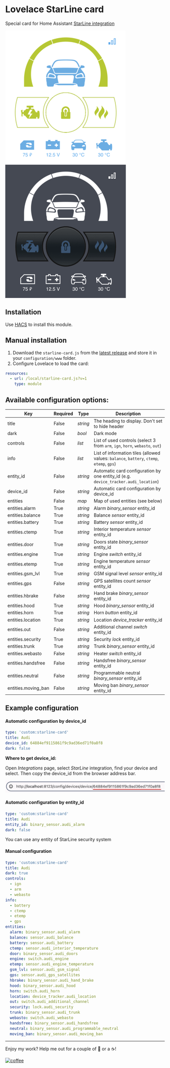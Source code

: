 # Lovelace StarLine card

Special card for Home Assistant [StarLine integration](https://www.home-assistant.io/integrations/starline/)

![White example](/screenshots/white.png) ![Dark example](/screenshots/dark.png)

## Installation

Use [HACS](https://github.com/custom-components/hacs) to install this module.

## Manual installation

1. Download the `starline-card.js` from the [latest release](https://github.com/Anonym-tsk/lovelace-starline-card/releases/latest) and store it in your `configuration/www` folder.
2. Configure Lovelace to load the card:

```yaml
resources:
  - url: /local/starline-card.js?v=1
    type: module
```

## Available configuration options:

| Key                 | Required | Type     | Description
|---------------------|----------|----------| -----------
| title               | False    | _string_ | The heading to display. Don't set to hide header
| dark                | False    | _bool_   | Dark mode
| controls            | False    | _list_   | List of used controls (select 3 from `arm`, `ign`, `horn`, `webasto`, `out`)
| info                | False    | _list_   | List of information tiles (allowed values: `balance`, `battery`, `ctemp`, `etemp`, `gps`)
| entity_id           | False    | _string_ | Automatic card configuration by one entity_id (e.g. `device_tracker.audi_location`)
| device_id           | False    | _string_ | Automatic card configuration by device_id
| entities            | False    | _map_    | Map of used entities (see below)
| entities.alarm      | True     | _string_ | Alarm _binary_sensor_ entity_id
| entities.balance    | True     | _string_ | Balance _sensor_ entity_id
| entities.battery    | True     | _string_ | Battery _sensor_ entity_id
| entities.ctemp      | True     | _string_ | Interior temperature _sensor_ entity_id
| entities.door       | True     | _string_ | Doors state _binary_sensor_ entity_id
| entities.engine     | True     | _string_ | Engine _switch_ entity_id
| entities.etemp      | True     | _string_ | Engine temperature _sensor_ entity_id
| entities.gsm_lvl    | True     | _string_ | GSM signal level _sensor_ entity_id
| entities.gps        | False    | _string_ | GPS satellites count _sensor_ entity_id
| entities.hbrake     | False    | _string_ | Hand brake _binary_sensor_ entity_id
| entities.hood       | True     | _string_ | Hood _binary_sensor_ entity_id
| entities.horn       | True     | _string_ | Horn _button_ entity_id
| entities.location   | True     | _string_ | Location _device_tracker_ entity_id
| entities.out        | False    | _string_ | Additional channel _switch_ entity_id
| entities.security   | True     | _string_ | Security _lock_ entity_id
| entities.trunk      | True     | _string_ | Trunk _binary_sensor_ entity_id
| entities.webasto    | False    | _string_ | Heater _switch_ entity_id
| entities.handsfree  | False    | _string_ | Handsfree _binary_sensor_ entity_id
| entities.neutral    | False    | _string_ | Programmable neutral _binary_sensor_ entity_id
| entities.moving_ban | False    | _string_ | Moving ban _binary_sensor_ entity_id

## Example configuration

#### Automatic configuration by device_id

```yaml
type: 'custom:starline-card'
title: Audi
device_id: 64884ef9115861f9c9ad36ed71f0a8f8
dark: false
```

**Where to get device_id:**

Open _Integrations_ page, select _StarLine_ integration, find your device and select.
Then copy the device_id from the browser address bar.

![device_id](/screenshots/device_id.png)

#### Automatic configuration by entity_id

```yaml
type: 'custom:starline-card'
title: Audi
entity_id: binary_sensor.audi_alarm
dark: false
```

You can use any entity of StarLine security system

#### Manual configuration

```yaml
type: 'custom:starline-card'
title: Audi
dark: true
controls:
  - ign
  - arm
  - webasto
info:
  - battery
  - ctemp
  - etemp
  - gps
entities:
  alarm: binary_sensor.audi_alarm
  balance: sensor.audi_balance
  battery: sensor.audi_battery
  ctemp: sensor.audi_interior_temperature
  door: binary_sensor.audi_doors
  engine: switch.audi_engine
  etemp: sensor.audi_engine_temperature
  gsm_lvl: sensor.audi_gsm_signal
  gps: sensor.audi_gps_satellites
  hbrake: binary_sensor.audi_hand_brake
  hood: binary_sensor.audi_hood
  horn: switch.audi_horn
  location: device_tracker.audi_location
  out: switch.audi_additional_channel
  security: lock.audi_security
  trunk: binary_sensor.audi_trunk
  webasto: switch.audi_webasto
  handsfree: binary_sensor.audi_handsfree
  neutral: binary_sensor.audi_programmable_neutral
  moving_ban: binary_sensor.audi_moving_ban
```

---

Enjoy my work? Help me out for a couple of :beers: or a :coffee:!

[![coffee](https://www.buymeacoffee.com/assets/img/custom_images/black_img.png)](https://yoomoney.ru/to/410019180291197)
